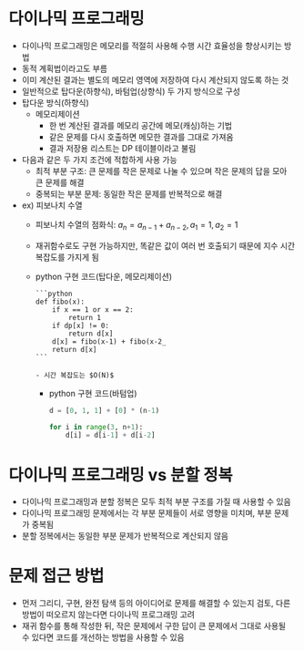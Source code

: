 # 다이나믹 프로그래밍

- 다이나믹 프로그래밍은 메모리를 적절히 사용해 수행 시간 효율성을 향상시키는 방법
- 동적 계획법이라고도 부름
- 이미 계산된 결과는 별도의 메모리 영역에 저장하여 다시 계산되지 않도록 하는 것
- 일반적으로 탑다운(하향식), 바텀업(상향식) 두 가지 방식으로 구성
- 탑다운 방식(하향식)
  - 메모리제이션
    - 한 번 계산된 결과를 메모리 공간에 메모(캐싱)하는 기법
    - 같은 문제를 다시 호출하면 메모한 결과를 그대로 가져옴
    - 결과 저장용 리스트는 DP 테이블이라고 불림
- 다음과 같은 두 가지 조건에 적합하게 사용 가능
  - 최적 부분 구조: 큰 문제를 작은 문제로 나눌 수 있으며 작은 문제의 답을 모아 큰 문제를 해결
  - 중복되는 부분 문제: 동일한 작은 문제를 반복적으로 해결
- ex) 피보나치 수열
  - 피보나치 수열의 점화식: $a_n = a_{n-1} + a_{n-2}, a_1 = 1, a_2 = 1$
  - 재귀함수로도 구현 가능하지만, 똑같은 값이 여러 번 호출되기 때문에 지수 시간 복잡도를 가지게 됨
  - python 구현 코드(탑다운, 메모리제이션)
        
        ```python
        def fibo(x):
        	if x == 1 or x == 2:
        		return 1
        	if dp[x] != 0:
        		return d[x]
        	d[x] = fibo(x-1) + fibo(x-2_
        	return d[x]
        ```
        
        - 시간 복잡도는 $O(N)$
    - python 구현 코드(바텀업)
        
        ```python
        d = [0, 1, 1] + [0] * (n-1)
        
        for i in range(3, n+1):
        	d[i] = d[i-1] + d[i-2]
        ```
        
# 다이나믹 프로그래밍 vs 분할 정복

- 다이나믹 프로그래밍과 분할 정복은 모두 최적 부분 구조를 가질 때 사용할 수 있음
- 다이나믹 프로그래밍 문제에서는 각 부분 문제들이 서로 영향을 미치며, 부분 문제가 중복됨
- 분할 정복에서는 동일한 부분 문제가 반복적으로 계산되지 않음

# 문제 접근 방법

- 먼저 그리디, 구현, 완전 탐색 등의 아이디어로 문제를 해결할 수 있는지 검토, 다른 방법이 떠오르지 않는다면 다이나믹 프로그래밍 고려
- 재귀 함수를 통해 작성한 뒤, 작은 문제에서 구한 답이 큰 문제에서 그대로 사용될 수 있다면 코드를 개선하는 방법을 사용할 수 있음
